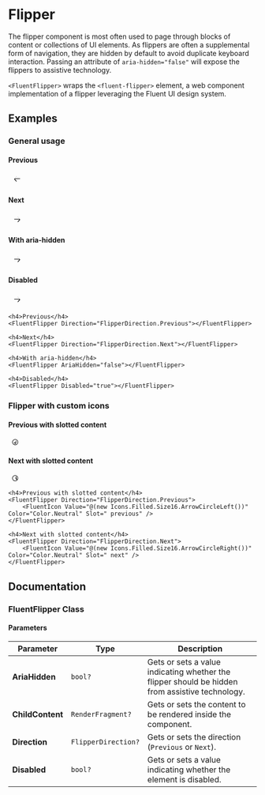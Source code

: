 # Flipper

The flipper component is most often used to page through blocks of content or collections of UI elements. As flippers are often a supplemental form of navigation, they are hidden by default to avoid duplicate keyboard interaction. Passing an attribute of `aria-hidden="false"` will expose the flippers to assistive technology.

`<FluentFlipper>` wraps the `<fluent-flipper>` element, a web component implementation of a flipper leveraging the Fluent UI design system.

## Examples

### General usage

<h4>Previous</h4>
<button style="border: none; background: none; cursor: pointer;">
    <svg width="24" height="24"><path d="M10.79 6.79a.5.5 0 0 0-.78-.04l-4 4.5a.5.5 0 0 0 0 .5l4 4.5a.5.5 0 0 0 .78-.04.5.5 0 0 0 .04-.78L7.29 11H17.5a.5.5 0 0 0 0-1H7.29l3.54-3.96a.5.5 0 0 0-.04-.75Z"/></svg>
</button>

<h4>Next</h4>
<button style="border: none; background: none; cursor: pointer;">
    <svg width="24" height="24"><path d="M13.21 6.79a.5.5 0 0 1 .78-.04l4 4.5a.5.5 0 0 1 0 .5l-4 4.5a.5.5 0 0 1-.78-.04.5.5 0 0 1-.04-.78L16.71 11H6.5a.5.5 0 0 1 0-1h10.21l-3.54-3.96a.5.5 0 0 1 .04-.75Z"/></svg>
</button>

<h4>With aria-hidden</h4>
<button aria-hidden="false" style="border: none; background: none; cursor: pointer;">
    <svg width="24" height="24"><path d="M13.21 6.79a.5.5 0 0 1 .78-.04l4 4.5a.5.5 0 0 1 0 .5l-4 4.5a.5.5 0 0 1-.78-.04.5.5 0 0 1-.04-.78L16.71 11H6.5a.5.5 0 0 1 0-1h10.21l-3.54-3.96a.5.5 0 0 1 .04-.75Z"/></svg>
</button>

<h4>Disabled</h4>
<button disabled style="border: none; background: none; cursor: not-allowed; opacity: var(--disabled-opacity);">
    <svg width="24" height="24"><path d="M13.21 6.79a.5.5 0 0 1 .78-.04l4 4.5a.5.5 0 0 1 0 .5l-4 4.5a.5.5 0 0 1-.78-.04.5.5 0 0 1-.04-.78L16.71 11H6.5a.5.5 0 0 1 0-1h10.21l-3.54-3.96a.5.5 0 0 1 .04-.75Z"/></svg>
</button>

```razor
<h4>Previous</h4>
<FluentFlipper Direction="FlipperDirection.Previous"></FluentFlipper>

<h4>Next</h4>
<FluentFlipper Direction="FlipperDirection.Next"></FluentFlipper>

<h4>With aria-hidden</h4>
<FluentFlipper AriaHidden="false"></FluentFlipper>

<h4>Disabled</h4>
<FluentFlipper Disabled="true"></FluentFlipper>
```

### Flipper with custom icons

<h4>Previous with slotted content</h4>
<button style="border: none; background: none; cursor: pointer;">
    <svg width="16" height="16"><path d="M8 2a6 6 0 1 0 0 12A6 6 0 0 0 8 2Zm0 1a5 5 0 1 1 0 10A5 5 0 0 1 8 3Zm-1.5 6a.5.5 0 0 1 .7-.7L9 9.58V5.5a.5.5 0 0 1 1 0v4a.5.5 0 0 1-.15.35l-.1.1-2 2a.5.5 0 0 1-.7-.7L8.4 10H5.5a.5.5 0 0 1 0-1H8.4Z"/></svg>
</button>

<h4>Next with slotted content</h4>
<button style="border: none; background: none; cursor: pointer;">
    <svg width="16" height="16"><path d="M8 2a6 6 0 1 0 0 12A6 6 0 0 0 8 2Zm0 1a5 5 0 1 1 0 10A5 5 0 0 1 8 3Zm1.5 2a.5.5 0 0 1 1 0v3.58l1.7 1.7a.5.5 0 0 1-.7.7L9 9.9V5.5Z"/></svg>
</button>

```razor
<h4>Previous with slotted content</h4>
<FluentFlipper Direction="FlipperDirection.Previous">
    <FluentIcon Value="@(new Icons.Filled.Size16.ArrowCircleLeft())" Color="Color.Neutral" Slot=" previous" />
</FluentFlipper>

<h4>Next with slotted content</h4>
<FluentFlipper Direction="FlipperDirection.Next">
    <FluentIcon Value="@(new Icons.Filled.Size16.ArrowCircleRight())" Color="Color.Neutral" Slot=" next" />
</FluentFlipper>
```

## Documentation

### FluentFlipper Class

#### Parameters

| Parameter | Type | Description |
| --- | --- | --- |
| **AriaHidden** | `bool?` | Gets or sets a value indicating whether the flipper should be hidden from assistive technology. |
| **ChildContent** | `RenderFragment?` | Gets or sets the content to be rendered inside the component. |
| **Direction** | `FlipperDirection?` | Gets or sets the direction (`Previous` or `Next`). |
| **Disabled** | `bool?` | Gets or sets a value indicating whether the element is disabled. |